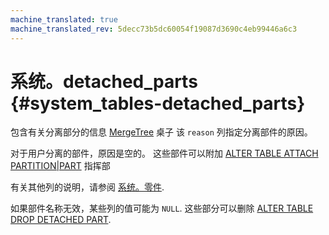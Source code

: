 ```yaml
---
machine_translated: true
machine_translated_rev: 5decc73b5dc60054f19087d3690c4eb99446a6c3
---
```


# 系统。detached\_parts {#system_tables-detached_parts}

包含有关分离部分的信息 [MergeTree](../../engines/table-engines/mergetree-family/mergetree.md) 桌子 该 `reason` 列指定分离部件的原因。

对于用户分离的部件，原因是空的。 这些部件可以附加 [ALTER TABLE ATTACH PARTITION\|PART](../../sql-reference/statements/alter.md#alter_attach-partition) 指挥部

有关其他列的说明，请参阅 [系统。零件](../../operations/system-tables/parts.md#system_tables-parts).

如果部件名称无效，某些列的值可能为 `NULL`. 这些部分可以删除 [ALTER TABLE DROP DETACHED PART](../../sql-reference/statements/alter.md#alter_drop-detached).
